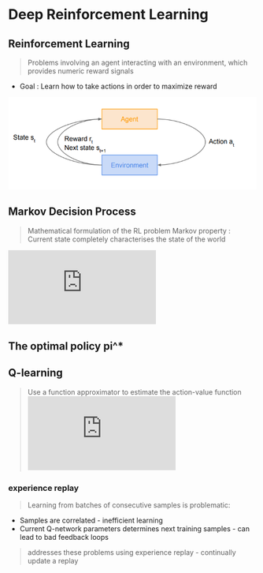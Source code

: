 # Deep Reinforcement Learning
## Reinforcement Learning
> Problems involving an agent interacting with an environment, which provides numeric reward signals
* Goal : Learn how to take actions in order to maximize reward

![graph](../img/RL_graph.PNG)

## Markov Decision Process
> Mathematical formulation of the RL problem
> Markov property : Current state completely characterises the state of the world
> 
![equation](https://latex.codecogs.com/gif.latex?%5C%5C%5Ctextrm%7BDefined%20by%20%3A%20%7D%5C%2C%28%5Cmathcal%7BS%7D%2C%20%5Cmathcal%7BA%7D%2C%20%5Cmathcal%7BR%7D%2C%20%5Cmathbb%7BP%7D%2C%20%5Cgamma%29%5C%5C%20%5Cmathcal%7BS%7D%20%3A%20%5Ctextrm%7Bsef%20of%20possible%20states%7D%20%5C%5C%20%5Cmathcal%7BA%7D%20%3A%20%5Ctextrm%7Bsef%20of%20possible%20actions%7D%20%5C%5C%20%5Cmathcal%7BR%7D%20%3A%20%5Ctextrm%7Bdistribution%20of%20reward%20given%20%28state%2C%20action%29%20pair%7D%20%5C%5C%20%5Cmathbb%7BP%7D%20%3A%20%5Ctextrm%7Btransition%20probability%20i.e.%20distribution%20over%20next%20state%20given%20%28state%2C%20action%29%20pair%7D%20%5C%5C%20%5Cgamma%20%3A%20%5Ctextrm%7Bdiscount%20factor%7D)

## The optimal policy **pi^*** 


## Q-learning
> Use a function approximator to estimate the action-value function
> ![equation](https://latex.codecogs.com/gif.latex?%5C%5CQ%28s%2C%20a%3B%5Ctheta%29%20%5Capprox%20Q%5E*%28s%2C%20a%29%5C%5C%20%5Ctheta%20%3A%20%5Ctextrm%7Bfunction%20parameters%20i.e.%20neural%20network%20weights%7D)

### experience replay
> Learning from batches of consecutive samples is problematic:
* Samples are correlated - inefficient learning
* Current Q-network parameters determines next training samples - can lead to bad feedback loops
> addresses these problems using experience replay - continually update a replay
<!--stackedit_data:
eyJoaXN0b3J5IjpbOTkzODY1MTQ2LC03MjM2NDQyODUsLTE5MT
Q4NTgzNzAsOTUxODgyNDQ2LDE2OTEyMjkxOTgsLTE4MTEwODIy
MTcsMjMzODcyODEwXX0=
-->